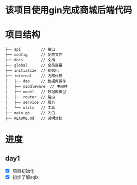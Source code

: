 # 该项目使用gin完成商城后端代码

# 项目结构
```
├── api         // 接口
├── config      // 配置文件
├── docs        // 文档 
├── global      // 全局变量
├── initialize  // 初始化
├── internal    // 内部代码
│   ├── dao     // 数据库操作
│   ├── middleware  // 中间件
│   ├── model   // 数据库模型
│   ├── router  // 路由
│   ├── service // 服务
│   └── utils   // 工具
├── main.go     // 入口
├── README.md   // 说明文档
```
# 进度
## day1
- [x] 项目初始化
- [x] 初步了解sqlx